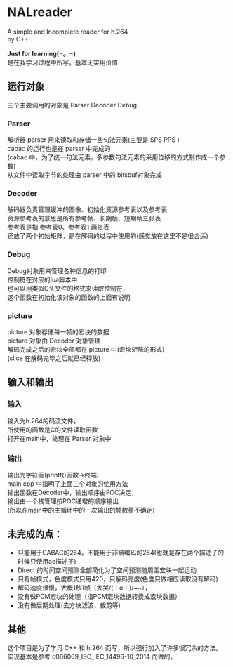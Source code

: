 # NALreader
A simple and Incomplete reader for h.264  
by C++  


**Just for learning(=。=)**  
是在我学习过程中所写，基本无实用价值  

## 运行对象
三个主要调用的对象是 Parser Decoder Debug  
### Parser
解析器 parser 用来读取和存储一些句法元素(主要是 SPS PPS )  
cabac 的运行也是在 parser 中完成的  
(cabac 中，为了统一句法元素，多参数句法元素的采用位移的方式制作成一个参数)  
从文件中读取字节的处理由 parser 中的 bitsbuf对象完成  

### Decoder
解码器负责管理缓冲的图像、初始化资源参考表以及参考表  
资源参考表的意思是所有参考帧、长期帧、短期帧三张表  
参考表是指 参考表0、参考表1 两张表  
还放了两个初始矩阵，是在解码的过程中使用的(感觉放在这里不是很合适)  

### Debug
Debug对象用来管理各种信息的打印  
控制符在对应的lua脚本中  
也可以用类似C头文件的格式来读取控制符，  
这个函数在初始化该对象的函数的上面有说明  

### picture
picture 对象存储每一帧的宏块的数据  
picture 对象由 Decoder 对象管理  
解码完成之后的宏块全部都在 picture 中(宏块矩阵的形式)  
(slice 在解码完毕之后就已经释放)  


## 输入和输出
### 输入
输入为h.264的码流文件，  
所使用的函数是C的文件读取函数  
打开在main中，处理在 Parser 对象中  
### 输出
输出为字符画(printf()函数->终端)  
main.cpp 中指明了上面三个对象的使用方法  
输出函数在Decoder中，输出顺序由POC决定，  
输出由一个栈管理按POC递增的顺序输出  
(所以在main中的主循环中的一次输出的帧数量不确定)  


## 未完成的点：  
- 只能用于CABAC的264，不能用于非熵编码的264(也就是存在两个描述子的时候只使用ae描述子)  
- Direct 的时间空间预测全部简化为了空间预测随周围宏块一起运动  
- 只有帧模式，色度模式只用420，只解码亮度(色度只做相应读取没有解码)  
- 解码速度很慢，大概1秒1帧（大哭/(ㄒoㄒ)/~~），  
- 没有做PCM宏块的处理（指PCM宏块数据转换成宏块数据）  
- 没有做后期处理(去方块滤波、裁剪等)  

## 其他  
这个项目是为了学习 C++ 和 h.264 而写，所以强行加入了许多很冗余的方法。  
实现基本是参考 c066069_ISO_IEC_14496-10_2014 而做的。
